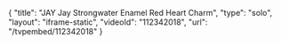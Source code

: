 {
    "title": "JAY Jay Strongwater Enamel Red Heart Charm",
    "type": "solo",
    "layout": "iframe-static",
    "videoId": "112342018",
    "url": "\/tvpembed\/112342018"
}